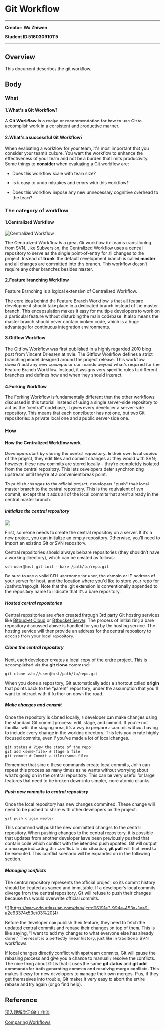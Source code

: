 # Git Workflow

***
**Creator: Wu Zhiwen**

**Student ID:516030910115**
***
## Overview

This document describes the git workflow.

## Body

### What

#### 1.What's a Git Workflow?

A **Git Workflow** is a recipe or recommendation for how to use Git to accomplish work in a consistent and
productive manner.

#### 2.What's a successful Git Workflow?

When evaluating a workflow for your team, it's most important that you consider your team’s culture. You want the workflow to enhance the effectiveness of your team and not be a burden that limits productivity. Some things to **consider** when evaluating a Git workflow are:

* Does this workflow scale with team size?

* Is it easy to undo mistakes and errors with this workflow?

* Does this workflow impose any new unnecessary cognitive overhead to the team?

### The category of workflow

#### 1.Centralized Workflow

![Centralized Workflow](https://wac-cdn.atlassian.com/dam/jcr:0869c664-5bc1-4bf2-bef0-12f3814b3187/01.svg?cdnVersion=ht)

The Centralized Workflow is a great Git workflow for teams transitioning from SVN. Like Subversion, the Centralized Workflow uses a central repository to serve as the single point-of-entry for all changes to the project. Instead of **trunk**, the default development branch is called **master** and all changes are committed into this branch. This workflow doesn’t require any other branches besides master.

#### 2.Feature branching Workflow

Feature Branching is a logical extension of Centralized Workflow. 

The core idea behind the Feature Branch Workflow is that all feature development should take place in a dedicated branch instead of the master branch. This encapsulation makes it easy for multiple developers to work on a particular feature without disturbing the main codebase. It also means the master branch should never contain broken code, which is a huge advantage for continuous integration environments. 

#### 3.Gitflow Workflow

The Gitflow Workflow was first published in a highly regarded 2010 blog post from Vincent Driessen at nvie. The Gitflow Workflow defines a strict branching model designed around the project release. This workflow doesn’t add any new concepts or commands beyond what’s required for the Feature Branch Workflow. Instead, it assigns very specific roles to different branches and defines how and when they should interact. 

#### 4.Forking Workflow

The Forking Workflow is fundamentally different than the other workflows discussed in this tutorial. Instead of using a single server-side repository to act as the “central” codebase, it gives every developer a server-side repository. This means that each contributor has not one, but two Git repositories: a private local one and a public server-side one. 

### How

#### How the Centralized Workflow work

Developers start by cloning the central repository. In their own local copies of the project, they edit files and commit changes as they would with SVN; however, these new commits are stored locally - they’re completely isolated from the central repository. This lets developers defer synchronizing upstream until they’re at a convenient break point.

To publish changes to the official project, developers "push" their local master branch to the central repository. This is the equivalent of svn commit, except that it adds all of the local commits that aren’t already in the central master branch.

##### Initialize the central repository

![](https://wac-cdn.atlassian.com/dam/jcr:f03a0fbd-a880-477f-aa32-33340383ce07/02%20(3).svg?cdnVersion=ht)

First, someone needs to create the central repository on a server. If it’s a new project, you can initialize an empty repository. Otherwise, you’ll need to import an existing Git or SVN repository.

Central repositories should always be bare repositories (they shouldn’t have a working directory), which can be created as follows:

`ssh user@host git init --bare /path/to/repo.git`

Be sure to use a valid SSH username for user, the domain or IP address of your server for host, and the location where you'd like to store your repo for /path/to/repo.git. Note that the .git extension is conventionally appended to the repository name to indicate that it’s a bare repository.

##### Hosted central repositories

Central repositories are often created through 3rd party Git hosting services like [Bitbucket Cloud](https://bitbucket.org/product) or [Bitbucket Server](https://bitbucket.org/product/enterprise). The process of initializing a bare repository discussed above is handled for you by the hosting service. The hosting service will then provide an address for the central repository to access from your local repository.

##### Clone the central repository

Next, each developer creates a local copy of the entire project. This is accomplished via the **git clone** command:

`git clone ssh://user@host/path/to/repo.git`

When you clone a repository, Git automatically adds a shortcut called **origin** that points back to the “parent” repository, under the assumption that you'll want to interact with it further on down the road. 

##### Make changes and commit

Once the repository is cloned locally, a developer can make changes using the standard Git commit process: edit, stage, and commit. If you’re not familiar with the staging area, it’s a way to prepare a commit without having to include every change in the working directory. This lets you create highly focused commits, even if you’ve made a lot of local changes.

	git status # View the state of the repo
	git add <some-file> # Stage a file
	git commit # Commit a file</some-file>

Remember that sinc
e these commands create local commits, John can repeat this process as many times as he wants without worrying about what’s going on in the central repository. This can be very useful for large features that need to be broken down into simpler, more atomic chunks.

##### Push new commits to central repository

Once the local repository has new changes committed. These change will need to be pushed to share with other developers on the project.

	git push origin master

This command will push the new committed changes to the central repository. When pushing changes to the central repository, it is possible that updates from another developer have been previously pushed that contain code which conflict with the intended push updates. Git will output a message indicating this conflict. In this situation, **git pull** will first need to be executed. This conflict scenario will be expanded on in the following section.

##### Managing conflicts

The central repository represents the official project, so its commit history should be treated as sacred and immutable. If a developer’s local commits diverge from the central repository, Git will refuse to push their changes because this would overwrite official commits.

![](https://wac-cdn.atlassian.com/dam/jcr:d06191e3-994e-453a-8ea9-a2e93374e53e/03%20(4)

Before the developer can publish their feature, they need to fetch the updated central commits and rebase their changes on top of them. This is like saying, “I want to add my changes to what everyone else has already done.” The result is a perfectly linear history, just like in traditional SVN workflows.

If local changes directly conflict with upstream commits, Git will pause the rebasing process and give you a chance to manually resolve the conflicts. The nice thing about Git is that it uses the same **git status** and **git add** commands for both generating commits and resolving merge conflicts. This makes it easy for new developers to manage their own merges. Plus, if they get themselves into trouble, Git makes it very easy to abort the entire rebase and try again (or go find help).

## Reference

[深入理解学习Git工作流](https://segmentfault.com/a/1190000002918123#articleHeader6)

[Comparing Workflows](https://www.atlassian.com/git/tutorials/comparing-workflows)
